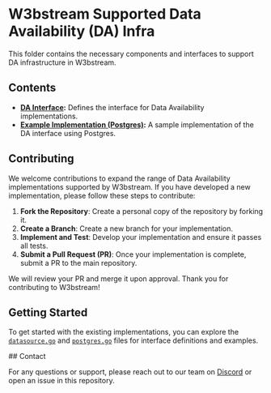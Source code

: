 # W3bstream Supported Data Availability (DA) Infra
This folder contains the necessary components and interfaces to support DA infrastructure in W3bstream.

## Contents

- **[DA Interface](./datasource.go):** Defines the interface for Data Availability implementations.
- **[Example Implementation (Postgres)](./postgres.go):** A sample implementation of the DA interface using Postgres.

## Contributing

We welcome contributions to expand the range of Data Availability implementations supported by W3bstream. If you have developed a new implementation, please follow these steps to contribute:

1. **Fork the Repository**: Create a personal copy of the repository by forking it.
2. **Create a Branch**: Create a new branch for your implementation.
3. **Implement and Test**: Develop your implementation and ensure it passes all tests.
4. **Submit a Pull Request (PR)**: Once your implementation is complete, submit a PR to the main repository.

We will review your PR and merge it upon approval. Thank you for contributing to W3bstream!

## Getting Started

To get started with the existing implementations, you can explore the [`datasource.go`](./datasource.co) and [`postgres.go`](./postgres.go) files for interface definitions and examples.

## Contact

For any questions or support, please reach out to our team on [Discord](https://iotex.io/devdiscord) or open an issue in this repository.

